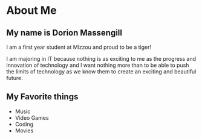 # About Me

## My name is Dorion Massengill

I am a first year student at Mizzou and proud to be a tiger!

I am majoring in IT because nothing is as exciting to me as the progress and innovation of technology and I want nothing more than to be able to push the limits of technology as we know them to create an exciting and beautiful future.

## My Favorite things

* Music 
* Video Games
* Coding
* Movies
